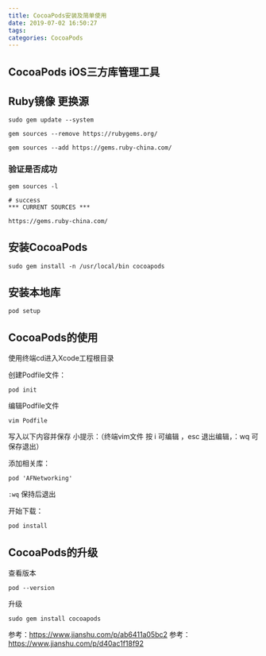 ```yaml
---
title: CocoaPods安装及简单使用
date: 2019-07-02 16:50:27
tags:
categories: CocoaPods
---
```


## CocoaPods iOS三方库管理工具

## Ruby镜像 更换源

```gem
sudo gem update --system

gem sources --remove https://rubygems.org/

gem sources --add https://gems.ruby-china.com/

```

### 验证是否成功

```gem
gem sources -l

# success
*** CURRENT SOURCES ***

https://gems.ruby-china.com/

```

## 安装CocoaPods

`sudo gem install -n /usr/local/bin cocoapods`

## 安装本地库

`pod setup`

## CocoaPods的使用

使用终端cd进入Xcode工程根目录

创建Podfile文件：

```pod
pod init
```

编辑Podfile文件

```pod
vim Podfile
```

写入以下内容并保存 小提示：（终端vim文件 按 i 可编辑 ，esc 退出编辑，：wq  可保存退出）

添加相关库：

```pod
pod 'AFNetworking'
```

`:wq` 保持后退出

开始下载：

```pod
pod install
```

## CocoaPods的升级

查看版本

```pod
pod --version
```

升级

```pod
sudo gem install cocoapods
```

参考：https://www.jianshu.com/p/ab6411a05bc2
参考：https://www.jianshu.com/p/d40ac1f18f92